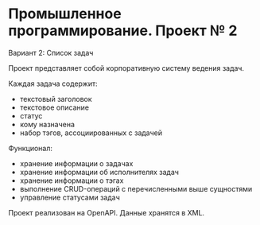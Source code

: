 # Промышленное программирование. Проект № 2




 <summary>Вариант 2: Список задач</summary>


  Проект представляет собой корпоративную систему ведения задач. 
  
  Каждая задача содержит: 
  - текстовый заголовок 
  - текстовое описание
  - статус
  - кому назначена
  - набор тэгов, ассоциированных с задачей

   Функционал:
  - хранение информации о задачах
  - хранение информации об исполнителях задач
  - хранение информации о тэгах
  - выполнение CRUD-операций с перечисленными выше сущностями
  - управление статусами задач
  
  Проект реализован на OpenAPI. Данные хранятся в  XML.

